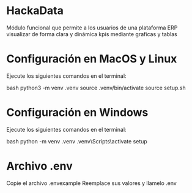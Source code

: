 # HackaData
Módulo funcional que permite a los usuarios de una plataforma ERP visualizar de forma clara y dinámica kpis mediante graficas y tablas

# Configuración en MacOS y Linux

Ejecute los siguientes comandos en el terminal:

bash
python3 -m venv .venv
source .venv/bin/activate
source setup.sh


# Configuración en Windows

Ejecute los siguientes comandos en el terminal:

bash
python -m venv .venv
.venv\Scripts\activate
setup


# Archivo .env

Copie el archivo .envexample Reemplace sus valores y llamelo .env